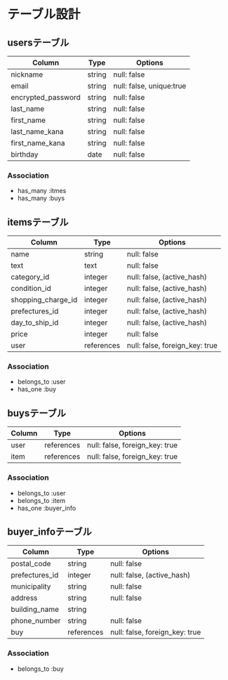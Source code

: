 # テーブル設計


## usersテーブル

| Column             | Type   | Options                    |
| ------------------ | ------ | -------------------------- |
| nickname           | string | null: false                |
| email              | string | null: false, unique:true   |
| encrypted_password | string | null: false                |
| last_name          | string | null: false                |
| first_name         | string | null: false                |
| last_name_kana     | string | null: false                |
| first_name_kana    | string | null: false                |
| birthday           | date   | null: false                |

### Association

- has_many :itmes
- has_many :buys


## itemsテーブル

| Column             | Type       | Options                        |
| ------------------ | ---------- | ------------------------------ |
| name               | string     | null: false                    |
| text               | text       | null: false                    |
| category_id        | integer    | null: false, (active_hash)     |
| condition_id       | integer    | null: false, (active_hash)     |
| shopping_charge_id | integer    | null: false, (active_hash)     |
| prefectures_id     | integer    | null: false, (active_hash)     |
| day_to_ship_id     | integer    | null: false, (active_hash)     |
| price              | integer    | null: false                    |
| user               | references | null: false, foreign_key: true |

### Association

- belongs_to :user
- has_one :buy


## buysテーブル

| Column      | Type       | Options                        |
| ------------| ---------- | -------------------------------|
| user        | references | null: false, foreign_key: true |
| item        | references | null: false, foreign_key: true |

### Association

- belongs_to :user
- belongs_to :item
- has_one :buyer_info


## buyer_infoテーブル

| Column         | Type       | Options                        |
| ---------------| ---------- | ------------------------------ |
| postal_code    | string     | null: false                    |
| prefectures_id | integer    | null: false, (active_hash)     |
| municipality   | string     | null: false                    |
| address        | string     | null: false                    |
| building_name  | string     |                                |
| phone_number   | string     | null: false                    |
| buy            | references | null: false, foreign_key: true |

### Association

- belongs_to :buy
